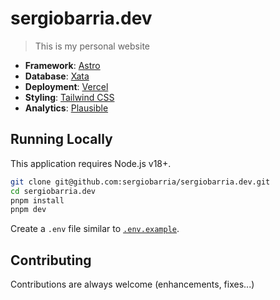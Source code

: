 # sergiobarria.dev

> This is my personal website

-   **Framework**: [Astro](https://astro.build/)
-   **Database**: [Xata](https://xata.io)
-   **Deployment**: [Vercel](https://vercel.com)
-   **Styling**: [Tailwind CSS](https://tailwindcss.com)
-   **Analytics**: [Plausible](https://plausible.io/)

## Running Locally

This application requires Node.js v18+.

```bash
git clone git@github.com:sergiobarria/sergiobarria.dev.git
cd sergiobarria.dev
pnpm install
pnpm dev
```

Create a `.env` file similar to [`.env.example`](https://github.com/sergiobarria/sergiobarria.dev/blob/main/.env.example).

## Contributing

Contributions are always welcome (enhancements, fixes...)
